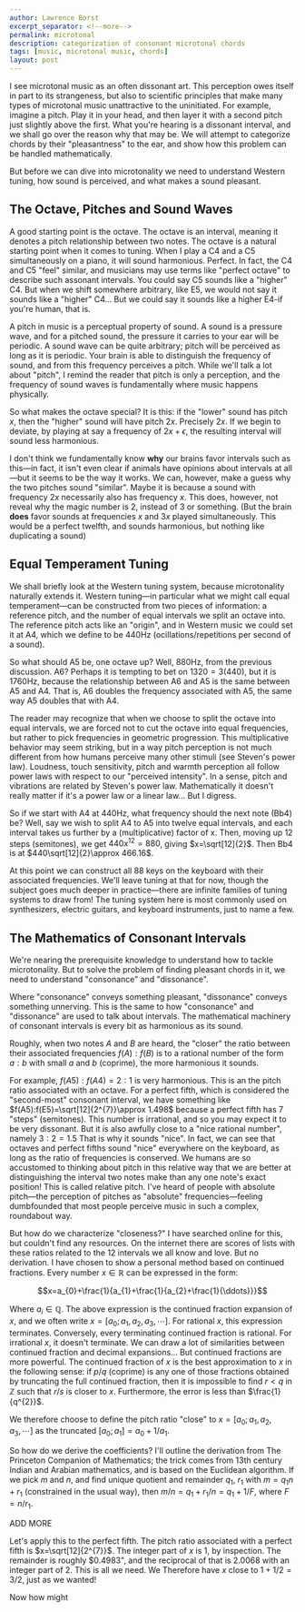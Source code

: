 ```yaml
---
author: Lawrence Borst
excerpt_separator: <!--more-->
permalink: microtonal
description: categorization of consonant microtonal chords
tags: [music, microtonal music, chords]
layout: post
---
```

I see microtonal music as an often dissonant art. This perception owes itself in part to its strangeness, but also to scientific principles that make many types of microtonal music unattractive to the uninitiated. For example, imagine a pitch. Play it in your head, and then layer it with a second pitch just slightly above the first. What you're hearing is a dissonant interval, and we shall go over the reason why that may be. We will attempt to categorize chords by their "pleasantness" to the ear, and show how this problem can be handled mathematically.

But before we can dive into microtonality we need to understand Western tuning, how sound is perceived, and what makes a sound pleasant.

<!--more-->

<h2>The Octave, Pitches and Sound Waves</h2>

A good starting point is the octave. The octave is an interval, meaning it denotes a pitch relationship between two notes. The octave is a natural starting point when it comes to tuning. When I play a C4 and a C5 simultaneously on a piano, it will sound harmonious. Perfect. In fact, the C4 and C5 "feel" similar, and musicians may use terms like "perfect octave" to describe such assonant intervals. You could say C5 sounds like a "higher" C4. But when we shift somewhere arbitrary, like E5, we would not say it sounds like a "higher" C4... But we could say it sounds like a higher E4-if you're human, that is.

A pitch in music is a perceptual property of sound. A sound is a pressure wave, and for a pitched sound, the pressure it carries to your ear will be periodic. A sound wave can be quite arbitrary; pitch will be perceived as long as it is periodic. Your brain is able to distinguish the frequency of sound, and from this frequency perceives a pitch. While we'll talk a lot about "pitch", I remind the reader that pitch is only a perception, and the frequency of sound waves is fundamentally where music happens physically.

So what makes the octave special? It is this: if the "lower" sound has pitch $x$, then the "higher" sound will have pitch $2x$. Precisely $2x$. If we begin to deviate, by playing at say a frequency of $2x+\epsilon$, the resulting interval will sound less harmonious.

I don't think we fundamentally know <b>why</b> our brains favor intervals such as this—in fact, it isn't even clear if animals have opinions about intervals at all—but it seems to be the way it works. We can, however, make a guess why the two pitches sound "similar". Maybe it is because a sound with frequency $2x$ necessarily also has frequency $x$. This does, however, not reveal why the magic number is $2$, instead of $3$ or something. (But the brain <b>does</b> favor sounds at frequencies $x$ and $3x$ played simultaneously. This would be a perfect twelfth, and sounds harmonious, but nothing like duplicating a sound)

<h2>Equal Temperament Tuning</h2>

We shall briefly look at the Western tuning system, because microtonality naturally extends it. Western tuning—in particular what we might call equal temperament—can be constructed from two pieces of information: a reference pitch, and the number of equal intervals we split an octave into. The reference pitch acts like an "origin", and in Western music we could set it at A4, which we define to be $440$Hz (ocillations/repetitions per second of a sound).

So what should A5 be, one octave up? Well, $880$Hz, from the previous discussion. A6? Perhaps it is tempting to bet on $1320=3(440)$, but it is 1760Hz, because the relationship between A6 and A5 is the same between A5 and A4. That is, A6 doubles the frequency associated with A5, the same way A5 doubles that with A4.

The reader may recognize that when we choose to split the octave into equal intervals, we are forced not to cut the octave into equal frequencies, but rather to pick frequencies in geometric progression. This multiplicative behavior may seem striking, but in a way pitch perception is not much different from how humans perceive many other stimuli (see Steven's power law). Loudness, touch sensitivity, pitch and warmth perception all follow power laws with respect to our "perceived intensity". In a sense, pitch and vibrations are related by Steven's power law. Mathematically it doesn't really matter if it's a power law or a linear law... But I digress.

So if we start with A4 at $440$Hz, what frequency should the next note (Bb4) be? Well, say we wish to split A4 to A5 into twelve equal intervals, and each interval takes us further by a (multiplicative) factor of x. Then, moving up 12 steps (semitones), we get $440x^{12}=880$, giving $x=\sqrt[12]{2}$. Then Bb4 is at $440\sqrt[12]{2}\approx 466.16$.

At this point we can construct all $88$ keys on the keyboard with their associated frequencies. We'll leave tuning at that for now, though the subject goes much deeper in practice—there are infinite families of tuning systems to draw from! The tuning system here is most commonly used on synthesizers, electric guitars, and keyboard instruments, just to name a few.

<h2>The Mathematics of Consonant Intervals</h2>

We're nearing the prerequisite knowledge to understand how to tackle microtonality. But to solve the problem of finding pleasant chords in it, we need to understand "consonance" and "dissonance".

Where "consonance" conveys something pleasant, "dissonance" conveys something unnerving. This is the same to how "consonance" and "dissonance" are used to talk about intervals. The mathematical machinery of consonant intervals is every bit as harmonious as its sound.

Roughly, when two notes $A$ and $B$ are heard, the "closer" the ratio between their associated frequencies $f(A):f(B)$ is to a rational number of the form $a:b$ with small $a$ and $b$ (coprime), the more harmonious it sounds.

For example, $f(A5):f(A4)=2:1$ is very harmonious. This is an the pitch ratio associated with an octave. For a perfect fifth, which is considered the "second-most" consonant interval, we have something like $f(A5):f(E5)=\sqrt[12]{2^{7}}\approx 1.498$ because a perfect fifth has 7 "steps" (semitones). This number is irrational, and so you may expect it to be very dissonant. But it is also awfully close to a "nice rational number", namely $3:2=1.5$ That is why it sounds "nice". In fact, we can see that octaves and perfect fifths sound "nice" everywhere on the keyboard, as long as the ratio of frequencies is conserved. We humans are so accustomed to thinking about pitch in this relative way that we are better at distinguishing the interval two notes make than any one note's exact position! This is called relative pitch. I've heard of people with absolute pitch—the perception of pitches as "absolute" frequencies—feeling dumbfounded that most people perceive music in such a complex, roundabout way.

But how do we characterize "closeness?" I have searched online for this, but couldn't find any resources. On the internet there are scores of lists with these ratios related to the $12$ intervals we all know and love. But no derivation. I have chosen to show a personal method based on continued fractions. Every number $x\in \mathbb{R}$ can be expressed in the form:

$$x=a_{0}+\frac{1}{a_{1}+\frac{1}{a_{2}+\frac{1}{\ddots}}}$$

Where $a_{i}\in \mathbb{Q}$. The above expression is the continued fraction expansion of $x$, and we often write $x=\left [ a_{0};a_{1}, a_{2}, a_{3},\cdots  \right ]$. For rational $x$, this expression terminates. Conversely, every terminating continued fraction is rational. For irrational $x$, it doesn't terminate. We can draw a lot of similarities between continued fraction and decimal expansions... But continued fractions are more powerful. The continued fraction of $x$ is the best approximation to $x$ in the following sense: if $p/q$ (coprime) is any one of those fractions obtained by truncating the full continued fraction, then it is impossible to find $r < q$ in $\mathbb{Z}$ such that $r/s$ is closer to $x$. Furthermore, the error is less than $\frac{1}{q^{2}}$.

We therefore choose to define the pitch ratio "close" to $x=\left [ a_{0};a_{1}, a_{2}, a_{3},\cdots  \right ]$ as the truncated $\left [ a_{0};a_{1}  \right ]=a_{0}+1/a_{1}$.

So how do we derive the coefficients? I'll outline the derivation from The Princeton Companion of Mathematics; the trick comes from 13th century Indian and Arabian mathematics, and is based on the Euclidean algorithm. If we pick $m$ and $n$, and find unique quotient and remainder $q_{1}$, $r_{1}$ with $m=q_{1}n+r_{1}$ (constrained in the usual way), then $m/n=q_{1}+r_{1}/n=q_{1}+1/F$, where $F=n/r_{1}$. 

ADD MORE

Let's apply this to the perfect fifth. The pitch ratio associated with a perfect fifth is $x=\sqrt[12]{2^{7}}$. The integer part of $x$ is $1$, by inspection. The remainder is roughly $0.4983", and the reciprocal of that is $2.0068$ with an integer part of $2$. This is all we need. We Therefore have $x$ close to $1+1/2=3/2$, just as we wanted!

Now how might 